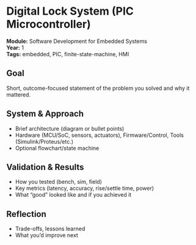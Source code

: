 # Digital Lock System (PIC Microcontroller)

**Module:** Software Development for Embedded Systems  
**Year:** 1  
**Tags:** embedded, PIC, finite-state-machine, HMI

## Goal
Short, outcome-focused statement of the problem you solved and why it mattered.

## System & Approach
- Brief architecture (diagram or bullet points)
- Hardware (MCU/SoC, sensors, actuators), Firmware/Control, Tools (Simulink/Proteus/etc.)
- Optional flowchart/state machine

## Validation & Results
- How you tested (bench, sim, field)
- Key metrics (latency, accuracy, rise/settle time, power)
- What “good” looked like and if you achieved it

## Reflection
- Trade-offs, lessons learned
- What you’d improve next